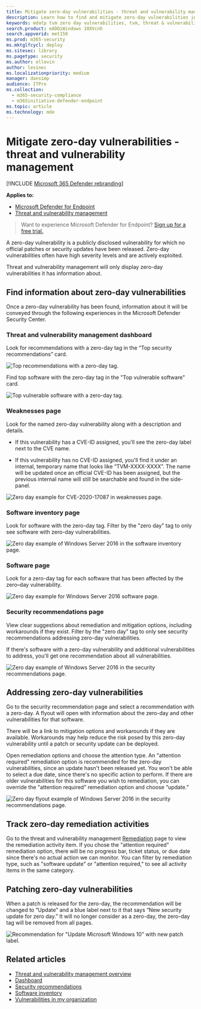 ```yaml
---
title: Mitigate zero-day vulnerabilities - threat and vulnerability management
description: Learn how to find and mitigate zero-day vulnerabilities in your environment through threat and vulnerability management.
keywords: mdatp tvm zero day vulnerabilities, tvm, threat & vulnerability management, zero day, 0-day, mitigate 0 day vulnerabilities, vulnerable CVE
search.product: eADQiWindows 10XVcnh
search.appverid: met150
ms.prod: m365-security
ms.mktglfcycl: deploy
ms.sitesec: library
ms.pagetype: security
ms.author: ellevin
author: levinec
ms.localizationpriority: medium
manager: dansimp
audience: ITPro
ms.collection: 
  - m365-security-compliance
  - m365initiative-defender-endpoint
ms.topic: article
ms.technology: mde
---
```


# Mitigate zero-day vulnerabilities - threat and vulnerability management

[!INCLUDE [Microsoft 365 Defender rebranding](../../includes/microsoft-defender.md)]

**Applies to:**

- [Microsoft Defender for Endpoint](https://go.microsoft.com/fwlink/p/?linkid=2146631)
- [Threat and vulnerability management](next-gen-threat-and-vuln-mgt.md)

>Want to experience Microsoft Defender for Endpoint? [Sign up for a free trial.](https://www.microsoft.com/microsoft-365/windows/microsoft-defender-atp?ocid=docs-wdatp-portaloverview-abovefoldlink)

A zero-day vulnerability is a publicly disclosed vulnerability for which no official patches or security updates have been released. Zero-day vulnerabilities often have high severity levels and are actively exploited.

Threat and vulnerability management will only display zero-day vulnerabilities it has information about.

## Find information about zero-day vulnerabilities

Once a zero-day vulnerability has been found, information about it will be conveyed through the following experiences in the Microsoft Defender Security Center.

### Threat and vulnerability management dashboard

Look for recommendations with a zero-day tag in the “Top security recommendations” card.

![Top recommendations with a zero-day tag.](images/tvm-zero-day-top-security-recommendations.png)

Find top software with the zero-day tag in the "Top vulnerable software" card.

![Top vulnerable software with a zero-day tag.](images/tvm-zero-day-top-software.png)

### Weaknesses page

Look for the named zero-day vulnerability along with a description and details.

- If this vulnerability has a CVE-ID assigned, you’ll see the zero-day label next to the CVE name.

- If this vulnerability has no CVE-ID assigned, you'll find it under an internal, temporary name that looks like “TVM-XXXX-XXXX”. The name will be updated once an official CVE-ID has been assigned, but the previous internal name will still be searchable and found in the side-panel.

![Zero day example for CVE-2020-17087 in weaknesses page.](images/tvm-zero-day-weakness-name.png)

### Software inventory page

Look for software with the zero-day tag. Filter by the "zero day" tag to only see software with zero-day vulnerabilities.

![Zero day example of Windows Server 2016 in the software inventory page.](images/tvm-zero-day-software-inventory.png)

### Software page

Look for a zero-day tag for each software that has been affected by the zero–day vulnerability.

![Zero day example for Windows Server 2016 software page.](images/tvm-zero-day-software-page.png)

### Security recommendations page

View clear suggestions about remediation and mitigation options, including workarounds if they exist. Filter by the "zero day" tag to only see security recommendations addressing zero-day vulnerabilities.

If there's software with a zero-day vulnerability and additional vulnerabilities to address, you'll get one recommendation about all vulnerabilities.

![Zero day example of Windows Server 2016 in the security recommendations page.](images/tvm-zero-day-security-recommendation.png)

## Addressing zero-day vulnerabilities

Go to the security recommendation page and select a recommendation with a zero-day. A flyout will open with information about the zero-day and other vulnerabilities for that software.

There will be a link to mitigation options and workarounds if they are available. Workarounds may help reduce the risk posed by this zero-day vulnerability until a patch or security update can be deployed.

Open remediation options and choose the attention type. An "attention required" remediation option is recommended for the zero-day vulnerabilities, since an update hasn't been released yet. You won't be able to select a due date, since there's no specific action to perform. If there are older vulnerabilities for this software you wish to remediation, you can override the "attention required" remediation option and choose “update.”

![Zero day flyout example of Windows Server 2016 in the security recommendations page.](images/tvm-zero-day-recommendation-flyout400.png)

## Track zero-day remediation activities

Go to the threat and vulnerability management [Remediation](tvm-remediation.md) page to view the remediation activity item. If you chose the "attention required" remediation option, there will be no progress bar, ticket status, or due date since there's no actual action we can monitor. You can filter by remediation type, such as "software update" or "attention required," to see all activity items in the same category.

## Patching zero-day vulnerabilities

When a patch is released for the zero-day, the recommendation will be changed to “Update” and a blue label next to it that says “New security update for zero day.” It will no longer consider as a zero-day, the zero-day tag will be removed from all pages.

![Recommendation for "Update Microsoft Windows 10" with new patch label.](images/tvm-zero-day-patch.jpg)

## Related articles

- [Threat and vulnerability management overview](next-gen-threat-and-vuln-mgt.md)
- [Dashboard](tvm-dashboard-insights.md)
- [Security recommendations](tvm-security-recommendation.md)
- [Software inventory](tvm-software-inventory.md)
- [Vulnerabilities in my organization](tvm-weaknesses.md)

